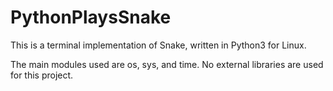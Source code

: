 # PythonPlaysSnake
This is a terminal implementation of Snake, written in Python3 for Linux.

The main modules used are os, sys, and time.  No external libraries are used for this project.
